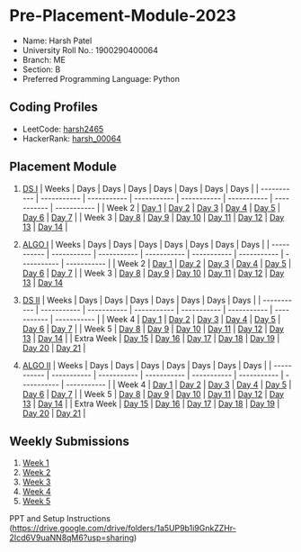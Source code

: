 # Pre-Placement-Module-2023

- Name: Harsh Patel
- University Roll No.: 1900290400064
- Branch: ME
- Section: B
- Preferred Programming Language: Python

## Coding Profiles
- LeetCode: [harsh2465](https://leetcode.com/harsh2465/)
- HackerRank: [harsh_00064](https://www.hackerrank.com/harsh_00064)

## Placement Module
1. [DS I](https://github.com/harshpatel2465/Pre-Placement-Module-2023/tree/main/DS%20I)
    | Weeks | Days | Days | Days | Days | Days | Days | Days |
    | ----------- | ----------- | ----------- | ----------- | ----------- | ----------- | ----------- | ----------- | 
    | Week 2 | [Day 1](https://github.com/harshpatel2465/Pre-Placement-Module-2023/tree/main/DS%20I/Day%201) | [Day 2](https://github.com/harshpatel2465/Pre-Placement-Module-2023/tree/main/DS%20I/Day%202) | [Day 3](https://github.com/harshpatel2465/Pre-Placement-Module-2023/tree/main/DS%20I/Day%203) | [Day 4](https://github.com/harshpatel2465/Pre-Placement-Module-2023/tree/main/DS%20I/Day%204) | [Day 5](https://github.com/harshpatel2465/Pre-Placement-Module-2023/tree/main/DS%20I/Day%205) | [Day 6](https://github.com/harshpatel2465/Pre-Placement-Module-2023/tree/main/DS%20I/Day%206) | [Day 7](https://github.com/harshpatel2465/Pre-Placement-Module-2023/tree/main/DS%20I/Day%207) |
    | Week 3 | [Day 8](https://github.com/harshpatel2465/Pre-Placement-Module-2023/tree/main/DS%20I/Day%208) | [Day 9](https://github.com/harshpatel2465/Pre-Placement-Module-2023/tree/main/DS%20I/Day%209) | [Day 10](https://github.com/harshpatel2465/Pre-Placement-Module-2023/tree/main/DS%20I/Day%2010) | [Day 11](https://github.com/harshpatel2465/Pre-Placement-Module-2023/tree/main/DS%20I/Day%2011) | [Day 12](https://github.com/harshpatel2465/Pre-Placement-Module-2023/tree/main/DS%20I/Day%2012) | [Day 13](https://github.com/harshpatel2465/Pre-Placement-Module-2023/tree/main/DS%20I/Day%2013) | [Day 14](https://github.com/harshpatel2465/Pre-Placement-Module-2023/tree/main/DS%20I/Day%2014) |
    
2. [ALGO I](https://github.com/harshpatel2465/Pre-Placement-Module-2023/tree/main/ALGO%20I)
    | Weeks | Days | Days | Days | Days | Days | Days | Days |
    | ----------- | ----------- | ----------- | ----------- | ----------- | ----------- | ----------- | ----------- |
    | Week 2 | [Day 1](https://github.com/harshpatel2465/Pre-Placement-Module-2023/tree/main/ALGO%20I/Day%201) | [Day 2](https://github.com/harshpatel2465/Pre-Placement-Module-2023/tree/main/ALGO%20I/Day%202) | [Day 3](https://github.com/harshpatel2465/Pre-Placement-Module-2023/tree/main/ALGO%20I/Day%203) | [Day 4](https://github.com/harshpatel2465/Pre-Placement-Module-2023/tree/main/ALGO%20I/Day%204) | [Day 5](https://github.com/harshpatel2465/Pre-Placement-Module-2023/tree/main/ALGO%20I/Day%205) | [Day 6](https://github.com/harshpatel2465/Pre-Placement-Module-2023/tree/main/ALGO%20I/Day%206) | [Day 7](https://github.com/harshpatel2465/Pre-Placement-Module-2023/tree/main/ALGO%20I/Day%207) |
    | Week 3 | [Day 8](https://github.com/harshpatel2465/Pre-Placement-Module-2023/tree/main/ALGO%20I/Day%208) | [Day 9](https://github.com/harshpatel2465/Pre-Placement-Module-2023/tree/main/ALGO%20I/Day%209) | [Day 10](https://github.com/harshpatel2465/Pre-Placement-Module-2023/tree/main/ALGO%20I/Day%2010) | [Day 11](https://github.com/harshpatel2465/Pre-Placement-Module-2023/tree/main/ALGO%20I/Day%2011) | [Day 12](https://github.com/harshpatel2465/Pre-Placement-Module-2023/tree/main/ALGO%20I/Day%2012) | [Day 13](https://github.com/harshpatel2465/Pre-Placement-Module-2023/tree/main/ALGO%20I/Day%2013) | [Day 14](https://github.com/harshpatel2465/Pre-Placement-Module-2023/tree/main/ALGO%20I/Day%2014)  
    
3. [DS II](https://github.com/harshpatel2465/Pre-Placement-Module-2023/tree/main/DS%20II)
    | Weeks | Days | Days | Days | Days | Days | Days | Days |
    | ----------- | ----------- | ----------- | ----------- | ----------- | ----------- | ----------- | ----------- |
    | Week 4 | [Day 1](https://github.com/harshpatel2465/Pre-Placement-Module-2023/tree/main/DS%20II/Day%201) | [Day 2](https://github.com/harshpatel2465/Pre-Placement-Module-2023/tree/main/DS%20II/Day%202) | [Day 3](https://github.com/harshpatel2465/Pre-Placement-Module-2023/tree/main/DS%20II/Day%203) | [Day 4](https://github.com/harshpatel2465/Pre-Placement-Module-2023/tree/main/DS%20II/Day%204) | [Day 5](https://github.com/harshpatel2465/Pre-Placement-Module-2023/tree/main/DS%20II/Day%205) | [Day 6](https://github.com/harshpatel2465/Pre-Placement-Module-2023/tree/main/DS%20II/Day%206) | [Day 7](https://github.com/harshpatel2465/Pre-Placement-Module-2023/tree/main/DS%20II/Day%207) | 
    | Week 5 | [Day 8](https://github.com/harshpatel2465/Pre-Placement-Module-2023/tree/main/DS%20II/Day%208) | [Day 9](https://github.com/harshpatel2465/Pre-Placement-Module-2023/tree/main/DS%20II/Day%209) | [Day 10](https://github.com/harshpatel2465/Pre-Placement-Module-2023/tree/main/DS%20II/Day%2010) | [Day 11](https://github.com/harshpatel2465/Pre-Placement-Module-2023/tree/main/DS%20II/Day%2011) | [Day 12](https://github.com/harshpatel2465/Pre-Placement-Module-2023/tree/main/DS%20II/Day%2012) | [Day 13](https://github.com/harshpatel2465/Pre-Placement-Module-2023/tree/main/DS%20II/Day%2013) | [Day 14](https://github.com/harshpatel2465/Pre-Placement-Module-2023/tree/main/DS%20II/Day%2014) |
    | Extra Week | [Day 15](https://github.com/harshpatel2465/Pre-Placement-Module-2023/tree/main/DS%20II/Day%2015) | [Day 16](https://github.com/harshpatel2465/Pre-Placement-Module-2023/tree/main/DS%20II/Day%2016) | [Day 17](https://github.com/harshpatel2465/Pre-Placement-Module-2023/tree/main/DS%20II/Day%2017) | [Day 18](https://github.com/harshpatel2465/Pre-Placement-Module-2023/tree/main/DS%20II/Day%2018) | [Day 19](https://github.com/harshpatel2465/Pre-Placement-Module-2023/tree/main/DS%20II/Day%2019) | [Day 20](https://github.com/harshpatel2465/Pre-Placement-Module-2023/tree/main/DS%20II/Day%2020) | [Day 21](https://github.com/harshpatel2465/Pre-Placement-Module-2023/tree/main/DS%20II/Day%2021) |
    
4. [ALGO II](https://github.com/harshpatel2465/Pre-Placement-Module-2023/tree/main/ALGO%20II)
    | Weeks | Days | Days | Days | Days | Days | Days | Days |
    | ----------- | ----------- | ----------- | ----------- | ----------- | ----------- | ----------- | ----------- |
    | Week 4 | [Day 1](https://github.com/harshpatel2465/Pre-Placement-Module-2023/tree/main/ALGO%20II/Day%201) | [Day 2](https://github.com/harshpatel2465/Pre-Placement-Module-2023/tree/main/ALGO%20II/Day%202) | [Day 3](https://github.com/harshpatel2465/Pre-Placement-Module-2023/tree/main/ALGO%20II/Day%203) | [Day 4](https://github.com/harshpatel2465/Pre-Placement-Module-2023/tree/main/ALGO%20II/Day%204) | [Day 5](https://github.com/harshpatel2465/Pre-Placement-Module-2023/tree/main/ALGO%20II/Day%205) | [Day 6](https://github.com/harshpatel2465/Pre-Placement-Module-2023/tree/main/ALGO%20II/Day%206) | [Day 7](https://github.com/harshpatel2465/Pre-Placement-Module-2023/tree/main/ALGO%20II/Day%207) |
    | Week 5 | [Day 8](https://github.com/harshpatel2465/Pre-Placement-Module-2023/tree/main/ALGO%20II/Day%208) | [Day 9](https://github.com/harshpatel2465/Pre-Placement-Module-2023/tree/main/ALGO%20II/Day%209) | [Day 10](https://github.com/harshpatel2465/Pre-Placement-Module-2023/tree/main/ALGO%20II/Day%2010) | [Day 11](https://github.com/harshpatel2465/Pre-Placement-Module-2023/tree/main/ALGO%20II/Day%2011) | [Day 12](https://github.com/harshpatel2465/Pre-Placement-Module-2023/tree/main/ALGO%20II/Day%2012) | [Day 13](https://github.com/harshpatel2465/Pre-Placement-Module-2023/tree/main/ALGO%20II/Day%2013) | [Day 14](https://github.com/harshpatel2465/Pre-Placement-Module-2023/tree/main/ALGO%20II/Day%2014) |
    | Extra Week | [Day 15](https://github.com/harshpatel2465/Pre-Placement-Module-2023/tree/main/ALGO%20II/Day%2015) | [Day 16](https://github.com/harshpatel2465/Pre-Placement-Module-2023/tree/main/ALGO%20II/Day%2016) | [Day 17](https://github.com/harshpatel2465/Pre-Placement-Module-2023/tree/main/ALGO%20II/Day%2017) | [Day 18](https://github.com/harshpatel2465/Pre-Placement-Module-2023/tree/main/ALGO%20II/Day%2018) | [Day 19](https://github.com/harshpatel2465/Pre-Placement-Module-2023/tree/main/ALGO%20II/Day%2019) | [Day 20](https://github.com/harshpatel2465/Pre-Placement-Module-2023/tree/main/ALGO%20II/Day%2020) | [Day 21](https://github.com/harshpatel2465/Pre-Placement-Module-2023/tree/main/ALGO%20II/Day%2021) |

## Weekly Submissions
1. [Week 1](https://github.com/harshpatel2465/Pre-Placement-Module-2023/tree/main/Weekly%20Submissions/Week%201)
2. [Week 2](https://github.com/harshpatel2465/Pre-Placement-Module-2023/tree/main/Weekly%20Submissions/Week%202)
3. [Week 3](https://github.com/harshpatel2465/Pre-Placement-Module-2023/tree/main/Weekly%20Submissions/Week%203)
4. [Week 4](https://github.com/harshpatel2465/Pre-Placement-Module-2023/tree/main/Weekly%20Submissions/Week%204)
5. [Week 5](https://github.com/harshpatel2465/Pre-Placement-Module-2023/tree/main/Weekly%20Submissions/Week%205)


PPT and Setup Instructions    
(https://drive.google.com/drive/folders/1a5UP9b1i9GnkZZHr-2Icd6V9uaNN8qM6?usp=sharing) 

